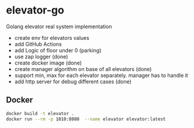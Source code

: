 # elevator-go
Golang elevator real system implementation



* create env for elevators values
* add GitHub Actions
* add Logic of floor under 0 (parking)
* use zap logger (done)
* create docker image (done)
* create manager algorithm on base of all elevators (done)
* support min, max for each elevator separately. manager has to handle it
* add http server for debug different cases (done)


## Docker
```bash
docker build -t elevator . 
docker run --rm -p 1010:8080  --name elevator elevator:latest   
```
